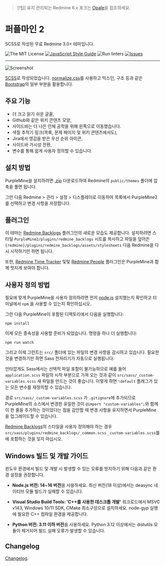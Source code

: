> [!팁]
> 유지 관리되는 Redmine 6.x 포크는 [Opale](https://github.com/gagnieray/opale)을 참조하세요.

# 퍼플마인 2

SCSS로 작성된 무료 Redmine 3.0+ 테마입니다.

![The MIT License](https://img.shields.io/badge/license-MIT-584492.svg) [![JavaScript Style Guide](https://img.shields.io/badge/code%20style-standard-brightgreen.svg)](http://standardjs.com/) ![Run linters](https://github.com/mrliptontea/PurpleMine2/workflows/Run%20linters/badge.svg) [![Issues](https://img.shields.io/github/issues/mrliptontea/PurpleMine2.svg)](https://github.com/mrliptontea/PurpleMine2/issues)

---

![Screenshot](https://github.com/mrliptontea/PurpleMine2/raw/master/screenshots/issues.png)

[SCSS]로 작성되었습니다. [normalize.css]를 사용하고 믹스인, 구조 등과 같은 [Bootstrap][bootstrap-sass]의 일부 부분을 활용합니다.

## 주요 기능

- 더 크고 읽기 쉬운 글꼴,
- Github와 같은 위키 콘텐츠 모양,
- 사이드바는 더 나은 인체 공학을 위해 왼쪽으로 이동했습니다.
- 색칠 추적기 링크(목록, 문제 페이지 및 위키 콘텐츠에서도),
- Jira에서 영감을 받은 우선 순위 아이콘,
- 사이드바 가시성 전환,
- 변수를 통해 쉽게 사용자 정의할 수 있습니다.

## 설치 방법

PurpleMine을 설치하려면 [.zip](https://github.com/mrliptontea/PurpleMine2/archive/master.zip) 다운로드하여 Redmine의 `public/themes` 폴더에 압축을 풀면 됩니다.

그런 다음 Redmine > 관리 > 설정 > 디스플레이로 이동하여 목록에서 PurpleMine2를 선택하고 변경 사항을 저장합니다.

## 플러그인

이 테마는 [Redmine Backlogs][redmine_backlogs] 플러그인의 새로운 모습도 제공합니다. 설치하려면 스타일 `PurpleMine2/plugins/redmine_backlogs` 시트를 복사하고 파일을 덮어쓴 `{redmine}/plugins/redmine_backlogs/assets/stylesheets` 다음 Redmine을 다시 시작하기만 하면 됩니다.

또한, [Redmine Time Tracker][redmine_time_tracker] 및및 [Redmine People][redmine_crm_people] 플러그인은 PurpleMine과 함께 멋지게 보여야 합니다.

## 사용자 정의 방법

필요에 맞게 PurpleMine을 사용자 정의하려면 먼저 [node.js](http://nodejs.org/) 설치했는지 확인하고 터미널에서 `npm` 을 사용할 수 있는지 확인하십시오.

그런 다음 PurpleMine이 포함된 디렉토리에서 다음을 실행합니다:

    npm install

이제 모든 종속성을 사용할 준비가 되었습니다. 명령을 하나 더 실행합니다:

    npm run watch

그리고 이제 그런트는 `src/` 폴더에 있는 파일의 변경 사항을 감시하고 있습니다. 필요한 것을 변경하기만 하면 Sass 전처리기가 자동으로 실행됩니다.

안타깝게도 Sass에서는 선택적 파일 포함이 불가능하므로 예를 들어 `application.scss` 파일의 시작 부분으로 가져 오는 것과 같이 `src/sass/_custom-variables.scss` 새 파일을 만드는 것이 좋습니다. 이렇게 하면 `!default` 플래그가 있는 모든 변수를 재정의할 수 있습니다.

경로 `src/sass/_custom-variables.scss` 가 `.gitignore`에 추가되므로 PurpleMine의 소스에서 변경한 유일한 것이 `@import "custom-variables";`와 함께 이 한 줄을 추가하는 것이었다는 점을 감안할 때 변경 사항을 유지하면서 PurpleMine을 업그레이드할 수 있습니다.

[Redmine Backlogs][redmine_backlogs]의 스타일을 사용자 정의해야 하는 경우 `src/sass/plugins/redmine_backlogs/_common.scss` `_custom-variables.scss`를 에 포함하는 것을 잊지 마십시오.

## Windows 빌드 및 개발 가이드

윈도우 환경에서 빌드 및 개발 시 발생할 수 있는 오류를 방지하기 위해 다음과 같은 환경 설정을 권장합니다.

- **Node.js 버전: 14~16 버전**을 사용하세요. 최신 버전(18 이상)에서는 deasync 네이티브 모듈 빌드가 실패할 수 있습니다.

- **Visual Studio Build Tools: 'C++를 사용한 데스크톱 개발'** 워크로드에서 MSVC v143, Windows 10/11 SDK, CMake 최소구성으로 설치하세요. node-gyp 실행에 필요한 C++ 컴파일 환경을 제공합니다.

- **Python 버전: 3.11 이하 버전**을 사용하세요. Python 3.12 이상에서는 distutils 모듈이 제거되어 빌드 실패 오류가 발생할 수 있습니다.

## Changelog

[Changelog](./CHANGELOG.md).

[SCSS]: http://sass-lang.com/
[normalize.css]: https://github.com/necolas/normalize.css
[bootstrap-sass]: https://github.com/twbs/bootstrap-sass
[redmine_backlogs]: https://github.com/backlogs/redmine_backlogs
[redmine_time_tracker]: https://github.com/hicknhack-software/redmine_time_tracker
[redmine_crm_people]: http://www.redminecrm.com/projects/people/
[stuff_to_do]: https://github.com/raafael911/stuff_to_do_plugin
